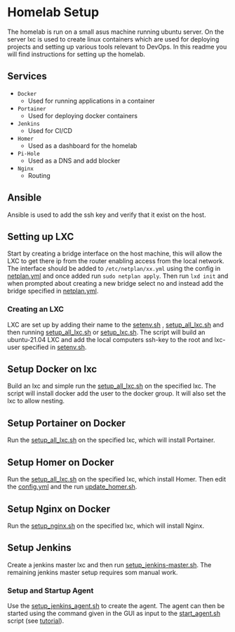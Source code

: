 # Homelab Setup

The homelab is run on a small asus machine running ubuntu server. On the server lxc is used to create linux containers
which are used for deploying projects and setting up various tools relevant to DevOps. In this readme you will find
instructions for setting up the homelab.

## Services

* `Docker`
    * Used for running applications in a container
* `Portainer`
    * Used for deploying docker containers
* `Jenkins`
    * Used for CI/CD
* `Homer`
    * Used as a dashboard for the homelab
* `Pi-Hole`
    * Used as a DNS and add blocker
* `Nginx`
    * Routing

## Ansible

Ansible is used to add the ssh key and verify that it exist on the host.

## Setting up LXC

Start by creating a bridge interface on the host machine, this will allow the LXC to get there ip from the router
enabling access from the local network. The interface should be added to `/etc/netplan/xx.yml` using the config
in [netplan.yml](resources/misc/netplan.yml) and once added run `sudo netplan apply`. Then run `lxd init` and when
prompted about creating a new bridge select no and instead add the bridge
specified in [netplan.yml](resources/misc/netplan.yml).

### Creating an LXC

LXC are set up by adding their name to the [setenv.sh](scripts/setenv.sh)
, [setup_all_lxc.sh](scripts/lxc-enviroment/setup_all_lxc.sh) and then
running [setup_all_lxc.sh](scripts/lxc-enviroment/setup_all_lxc.sh)
or [setup_lxc.sh](scripts/lxc-enviroment/setup_lxc.sh). The script will build an ubuntu-21.04 LXC and add the local
computers ssh-key to the root and lxc-user specified in [setenv.sh](scripts/setenv.sh).

## Setup Docker on lxc

Build an lxc and simple run the [setup_all_lxc.sh](scripts/docker/setup_docker_ubuntu-lxc.sh) on the specified
lxc. The script will install docker add the user to the docker group. It will also set the lxc to allow nesting.

## Setup Portainer on Docker

Run the [setup_all_lxc.sh](scripts/docker/apps/setup_portainer.sh) on the specified
lxc, which will install Portainer.

## Setup Homer on Docker

Run the [setup_all_lxc.sh](scripts/docker/apps/setup_homer.sh) on the specified
lxc, which install Homer. Then edit the [config.yml](resources/homer-dashboard/config.yml) and the
run [update_homer.sh](scripts/docker/apps/update_homer.sh).

## Setup Nginx on Docker

Run the [setup_nginx.sh](scripts/docker/apps/setup_nginx.sh) on the specified
lxc, which will install Nginx.

## Setup Jenkins

Create a jenkins master lxc and then run [setup_jenkins-master.sh](scripts/jenkins/setup_jenkins-master.sh). The
remaining jenkins master setup requires som manual work.

### Setup and Startup Agent

Use the [setup_jenkins_agent.sh](scripts/jenkins/setup_jenkins_agent.sh) to create the agent. The agent can then be
started using the command given in the GUI as input to the [start_agent.sh](scripts/jenkins/start_agent.sh) script
(see [tutorial](https://www.youtube.com/watch?v=V2ejGOY_uJI&t=175s)).